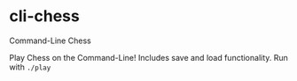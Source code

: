 # cli-chess
Command-Line Chess

Play Chess on the Command-Line! Includes save and load functionality. Run with `./play`
